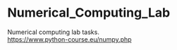 # Numerical_Computing_Lab
Numerical computing lab tasks. </br>
https://www.python-course.eu/numpy.php
